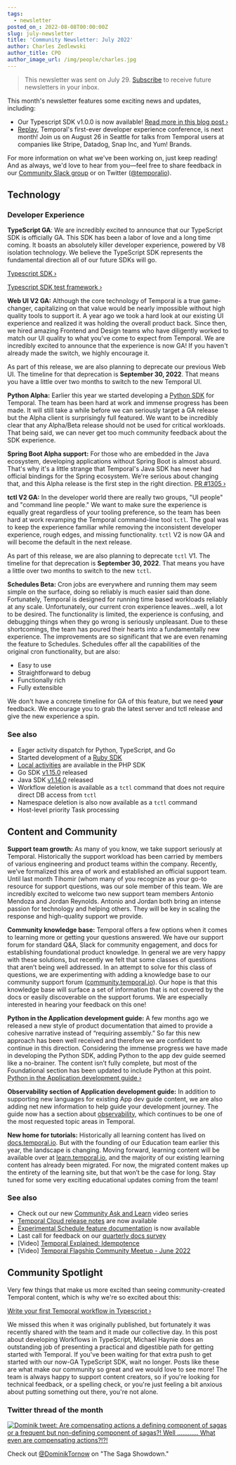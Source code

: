```yaml
---
tags:
  - newsletter
posted_on_: 2022-08-08T00:00:00Z
slug: july-newsletter
title: 'Community Newsletter: July 2022'
author: Charles Zedlewski
author_title: CPO
author_image_url: /img/people/charles.jpg
---
```


> This newsletter was sent on July 29. [Subscribe](https://temporal.us17.list-manage.com/subscribe/post?u=2334a0f23e55fd1840613755d&id=3475f910fc) to receive future newsletters in your inbox.

This month's newsletter features some exciting news and updates, including:

*   Our Typescript SDK v1.0.0 is now available! [Read more in this blog post ›](https://docs.temporal.io/blog/typescript-1.0.0)
*   [Replay](https://temporal.io/replay), Temporal's first-ever developer experience conference, is next month! Join us on August 26 in Seattle for talks from Temporal users at companies like Stripe, Datadog, Snap Inc, and Yum! Brands.

For more information on what we've been working on, just keep reading! And as always, we'd love to hear from you—feel free to share feedback in our [Community Slack group](https://temporal.io/slack) or on Twitter ([@temporalio](https://twitter.com/temporalio)).

<!--truncate-->

Technology
----------

### Developer Experience

**TypeScript GA**: We are incredibly excited to announce that our TypeScript SDK is officially GA. This SDK has been a labor of love and a long time coming. It boasts an absolutely killer developer experience, powered by V8 isolation technology. We believe the TypeScript SDK represents the fundamental direction all of our future SDKs will go.

[Typescript SDK ›](https://github.com/temporalio/sdk-typescript)

[Typescript SDK test framework ›](https://docs.temporal.io/typescript/testing/)

**Web UI V2 GA:** Although the core technology of Temporal is a true game-changer, capitalizing on that value would be nearly impossible without high quality tools to support it. A year ago we took a hard look at our existing UI experience and realized it was holding the overall product back. Since then, we hired amazing Frontend and Design teams who have diligently worked to match our UI quality to what you've come to expect from Temporal. We are incredibly excited to announce that the experience is now GA! If you haven't already made the switch, we highly encourage it.

As part of this release, we are also planning to deprecate our previous Web UI. The timeline for that deprecation is **September 30, 2022**. That means you have a little over two months to switch to the new Temporal UI.

**Python Alpha:** Earlier this year we started developing a [Python SDK](https://github.com/temporalio/sdk-python) for Temporal. The team has been hard at work and immense progress has been made. It will still take a while before we can seriously target a GA release but the Alpha client is surprisingly full featured. We want to be incredibly clear that any Alpha/Beta release should not be used for critical workloads. That being said, we can never get too much community feedback about the SDK experience.

**Spring Boot Alpha support:** For those who are embedded in the Java ecosystem, developing applications without Spring Boot is almost absurd. That's why it's a little strange that Temporal's Java SDK has never had official bindings for the Spring ecosystem. We're serious about changing that, and this Alpha release is the first step in the right direction. [PR #1305 ›](https://github.com/temporalio/sdk-java/pull/1305)

**tctl V2 GA:** In the developer world there are really two groups, "UI people" and "command line people." We want to make sure the experience is equally great regardless of your tooling preference, so the team has been hard at work revamping the Temporal command-line tool `tctl`. The goal was to keep the experience familiar while removing the inconsistent developer experience, rough edges, and missing functionality. `tctl` V2 is now GA and will become the default in the next release.

As part of this release, we are also planning to deprecate `tctl` V1. The timeline for that deprecation is **September 30, 2022**. That means you have a little over two months to switch to the new `tctl`.

**Schedules Beta:** Cron jobs are everywhere and running them may seem simple on the surface, doing so reliably is much easier said than done. Fortunately, Temporal is designed for running time based workloads reliably at any scale. Unfortunately, our current cron experience leaves…well, a lot to be desired. The functionality is limited, the experience is confusing, and debugging things when they go wrong is seriously unpleasant. Due to these shortcomings, the team has poured their hearts into a fundamentally new experience. The improvements are so significant that we are even renaming the feature to Schedules. Schedules offer all the capabilities of the original cron functionality, but are also:

*   Easy to use
*   Straightforward to debug
*   Functionally rich
*   Fully extensible

We don't have a concrete timeline for GA of this feature, but we need **your** feedback. We encourage you to grab the latest server and tctl release and give the new experience a spin.

### See also

*   Eager activity dispatch for Python, TypeScript, and Go
*   Started development of a [Ruby SDK](https://github.com/temporalio/sdk-ruby)
*   [Local activities](https://docs.temporal.io/php/activities#local-activity) are available in the PHP SDK
*   Go SDK [v1.15.0](https://github.com/temporalio/sdk-go/releases/tag/v1.15.0) released
*   Java SDK [v1.14.0](https://github.com/temporalio/sdk-java/releases/tag/v1.14.0) released
*   Workflow deletion is available as a `tctl` command that does not require direct DB access from `tctl`
*   Namespace deletion is also now available as a `tctl` command
*   Host-level priority Task processing

Content and Community
---------------------

**Support team growth:** As many of you know, we take support seriously at Temporal. Historically the support workload has been carried by members of various engineering and product teams within the company. Recently, we’ve formalized this area of work and established an official support team. Until last month Tihomir (whom many of you recognize as your go-to resource for support questions, was our sole member of this team. We are incredibly excited to welcome two new support team members Antonio Mendoza and Jordan Reynolds. Antonio and Jordan both bring an intense passion for technology and helping others. They will be key in scaling the response and high-quality support we provide.

**Community knowledge base:** Temporal offers a few options when it comes to learning more or getting your questions answered. We have our support forum for standard Q&A, Slack for community engagement, and docs for establishing foundational product knowledge. In general we are very happy with these solutions, but recently we felt that some classes of questions that aren’t being well addressed. In an attempt to solve for this class of questions, we are experimenting with adding a knowledge base to our community support forum ([community.temporal.io](https://community.temporal.io/)). Our hope is that this knowledge base will surface a set of information that is not covered by the docs or easily discoverable on the support forums. We are especially interested in hearing your feedback on this one!

**Python in the Application development guide:** A few months ago we released a new style of product documentation that aimed to provide a cohesive narrative instead of “requiring assembly.” So far this new approach has been well received and therefore we are confident to continue in this direction. Considering the immense progress we have made in developing the Python SDK, adding Python to the app dev guide seemed like a no-brainer. The content isn’t fully complete, but most of the Foundational section has been updated to include Python at this point. [Python in the Application development guide ›](https://docs.temporal.io/application-development/?lang=python)

**Observability section of Application development guide:** In addition to supporting new languages for existing App dev guide content, we are also adding net new information to help guide your development journey. The guide now has a section about [observability](https://docs.temporal.io/application-development/observability/), which continues to be one of the most requested topic areas in Temporal.

**New home for tutorials:** Historically all learning content has lived on [docs.temporal.io](https://docs.temporal.io). But with the founding of our Education team earlier this year, the landscape is changing. Moving forward, learning content will be available over at [learn.temporal.io](https://learn.temporal.io), and the majority of our existing learning content has already been migrated. For now, the migrated content makes up the entirety of the learning site, but that won’t be the case for long. Stay tuned for some very exciting educational updates coming from the team!

### See also

*   Check out our new [Community Ask and Learn](https://www.youtube.com/playlist?list=PLl9kRkvFJrlRh_OrohmwIvE8OsXSsi7QV) video series
*   [Temporal Cloud release notes](https://docs.temporal.io/cloud/release-notes/) are now available
*   [Experimental Schedule feature documentation](https://docs.temporal.io/workflows#schedules) is now available
*   Last call for feedback on our [quarterly docs survey](https://forms.gle/VWgQdPbV5qa8zJVBA)
*   \[Video\] [Temporal Explained: Idempotence](https://www.youtube.com/watch?v=JpBNKuYMB10)
*   \[Video\] [Temporal Flagship Community Meetup - June 2022](https://www.youtube.com/watch?v=yPZK82Kwe3o)

Community Spotlight
-------------------

Very few things that make us more excited than seeing community-created Temporal content, which is why we're so excited about this:

[Write your first Temporal workflow in Typescript ›](https://www.bitovi.com/blog/write-your-first-temporal-workflow-in-typescript)

We missed this when it was originally published, but fortunately it was recently shared with the team and it made our collective day. In this post about developing Workflows in TypeScript, Michael Haynie does an outstanding job of presenting a practical and digestible path for getting started with Temporal. If you've been waiting for that extra push to get started with our now-GA TypeScript SDK, wait no longer. Posts like these are what make our community so great and we would love to see more! The team is always happy to support content creators, so if you're looking for technical feedback, or a spelling check, or you're just feeling a bit anxious about putting something out there, you're not alone.

### Twitter thread of the month

[![Dominik tweet: Are compensating actions a defining component of sagas or a frequent but non-defining component of sagas?! Well ............ What even are compensating actions?!?!](https://pages.temporal.io/rs/250-WIU-007/images/dominik-tornow-saga-showdown.png)](https://twitter.com/DominikTornow/status/1547685647975997440)

Check out [@DominikTornow](https://twitter.com/DominikTornow/status/1547685647975997440) on "The Saga Showdown."
